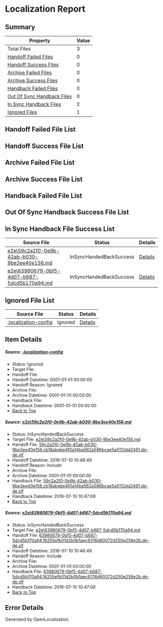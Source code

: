 # <a name='report-top'></a> Localization Report

## Summary
 Property | Value 
 -------- | ----- 
 Total Files | 3
[ Handoff Failed Files ](#handoff-failed-list)| 0
[ Handoff Success Files ](#handoff-success-list)| 0
[ Archive Failed Files ](#archive-failed-list)| 0
[ Archive Success Files ](#archive-success-list)| 0
[ Handback Failed Files ](#handback-failed-list)| 0
[ Out Of Sync Handback Files ](#outofsync-handback-success-list)| 0
[ In Sync Handback Files ](#insync-handback-success-list)| 2
[ Ignored Files ](#ignored-list)| 1

## <a name='handoff-failed-list'></a> Handoff Failed File List

## <a name='handoff-success-list'></a> Handoff Success File List

## <a name='archive-failed-list'></a> Archive Failed File List

## <a name='archive-success-list'></a> Archive Success File List

## <a name='handback-failed-list'></a> Handback Failed File List

## <a name='outofsync-handback-success-list'></a> Out Of Sync Handback Success File List

## <a name='insync-handback-success-list'></a> In Sync Handback File Success List
 Source File | Status | Details 
 ----------- | ------ | ------- 
 [e2e\59c2a2f0-0e9b-42ab-b030-9be3ee40e156.md](https://github.com/OpenLocalizationTestOrg/oltest/blob/e9c6d7a714b40594fae04da9de85516f7ae25694/e2e/59c2a2f0-0e9b-42ab-b030-9be3ee40e156.md) | InSyncHandedBackSuccess | [Details](#215066e8acc9dbd59855ae2d0469b6a41311ad2f1)
 [e2e\63980679-0bf5-4d07-b687-5dcd5b170a94.md](https://github.com/OpenLocalizationTestOrg/oltest/blob/e9c6d7a714b40594fae04da9de85516f7ae25694/e2e/63980679-0bf5-4d07-b687-5dcd5b170a94.md) | InSyncHandedBackSuccess | [Details](#2e04c06c9725cc6f1e2eac96aa5179eb4fe2a3262)

## <a name='ignored-list'></a> Ignored File List
 Source File | Status | Details 
 ----------- | ------ | ------- 
 [.localization-config](https://github.com/OpenLocalizationTestOrg/oltest/blob/e9c6d7a714b40594fae04da9de85516f7ae25694/.localization-config) | Ignored | [Details](#3d4f252ac210baf56311d7e97dcc2db10974dbd20)

## Item Details
##### <a name='3d4f252ac210baf56311d7e97dcc2db10974dbd20'></a> Source: [.localization-config](https://github.com/OpenLocalizationTestOrg/oltest/blob/e9c6d7a714b40594fae04da9de85516f7ae25694/.localization-config)
* Status: Ignored
* Target File: 
* Handoff File: 
* Handoff Datetime: 0001-01-01 00:00:00
* Handoff Reason: Ignored
* Archive File: 
* Archive Datetime: 0001-01-01 00:00:00
* Handback File: 
* Handback Datetime: 0001-01-01 00:00:00
* [Back to Top](#report-top)

##### <a name='215066e8acc9dbd59855ae2d0469b6a41311ad2f1'></a> Source: [e2e\59c2a2f0-0e9b-42ab-b030-9be3ee40e156.md](https://github.com/OpenLocalizationTestOrg/oltest/blob/e9c6d7a714b40594fae04da9de85516f7ae25694/e2e/59c2a2f0-0e9b-42ab-b030-9be3ee40e156.md)
* Status: InSyncHandedBackSuccess
* Target File: [e2e\59c2a2f0-0e9b-42ab-b030-9be3ee40e156.md](https://github.com/OpenLocalizationTestOrg/oltest-dede-fly/blob/91aae4c3dc991a2c82e9294af43e1e4deba11b16/e2e/59c2a2f0-0e9b-42ab-b030-9be3ee40e156.md)
* Handoff File: [59c2a2f0-0e9b-42ab-b030-9be3ee40e156.cb18abebe4f0a14ba562a586bcae5a5112dd2461.de-de.xlf](https://github.com/OpenLocalizationTestOrg/olhandoff-e2e/blob/a32b393a1f431a87d2c2a50dbc107633fa2774fa/ol-handoff/OpenLocalizationTestOrg/oltest-dede-fly/ci/ht/59c2a2f0-0e9b-42ab-b030-9be3ee40e156.cb18abebe4f0a14ba562a586bcae5a5112dd2461.de-de.xlf)
* Handoff Datetime: 2016-07-10 10:46:49
* Handoff Reason: Include
* Archive File: 
* Archive Datetime: 0001-01-01 00:00:00
* Handback File: [59c2a2f0-0e9b-42ab-b030-9be3ee40e156.cb18abebe4f0a14ba562a586bcae5a5112dd2461.de-de.xlf](https://github.com/OpenLocalizationTestOrg/olhandback-e2e/blob/52f78fb9f7830019194d4d9d845634a1a56262bd/ol-handback/OpenLocalizationTestOrg/oltest-dede-fly/ci/ht/59c2a2f0-0e9b-42ab-b030-9be3ee40e156.cb18abebe4f0a14ba562a586bcae5a5112dd2461.de-de.xlf)
* Handback Datetime: 2016-07-10 10:47:09
* [Back to Top](#report-top)

##### <a name='2e04c06c9725cc6f1e2eac96aa5179eb4fe2a3262'></a> Source: [e2e\63980679-0bf5-4d07-b687-5dcd5b170a94.md](https://github.com/OpenLocalizationTestOrg/oltest/blob/e9c6d7a714b40594fae04da9de85516f7ae25694/e2e/63980679-0bf5-4d07-b687-5dcd5b170a94.md)
* Status: InSyncHandedBackSuccess
* Target File: [e2e\63980679-0bf5-4d07-b687-5dcd5b170a94.md](https://github.com/OpenLocalizationTestOrg/oltest-dede-fly/blob/91aae4c3dc991a2c82e9294af43e1e4deba11b16/e2e/63980679-0bf5-4d07-b687-5dcd5b170a94.md)
* Handoff File: [63980679-0bf5-4d07-b687-5dcd5b170a94.16255efb01d2b0b1aec6316d60072d250e258e2b.de-de.xlf](https://github.com/OpenLocalizationTestOrg/olhandoff-e2e/blob/a32b393a1f431a87d2c2a50dbc107633fa2774fa/ol-handoff/OpenLocalizationTestOrg/oltest-dede-fly/ci/ht/63980679-0bf5-4d07-b687-5dcd5b170a94.16255efb01d2b0b1aec6316d60072d250e258e2b.de-de.xlf)
* Handoff Datetime: 2016-07-10 10:46:49
* Handoff Reason: Include
* Archive File: 
* Archive Datetime: 0001-01-01 00:00:00
* Handback File: [63980679-0bf5-4d07-b687-5dcd5b170a94.16255efb01d2b0b1aec6316d60072d250e258e2b.de-de.xlf](https://github.com/OpenLocalizationTestOrg/olhandback-e2e/blob/52f78fb9f7830019194d4d9d845634a1a56262bd/ol-handback/OpenLocalizationTestOrg/oltest-dede-fly/ci/ht/63980679-0bf5-4d07-b687-5dcd5b170a94.16255efb01d2b0b1aec6316d60072d250e258e2b.de-de.xlf)
* Handback Datetime: 2016-07-10 10:47:09
* [Back to Top](#report-top)


## Error Details

Generated by OpenLocalization.
